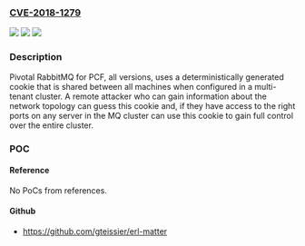 ### [CVE-2018-1279](https://cve.mitre.org/cgi-bin/cvename.cgi?name=CVE-2018-1279)
![](https://img.shields.io/static/v1?label=Product&message=RabbitMq%20for%20PCF&color=blue)
![](https://img.shields.io/static/v1?label=Version&message=1%20&color=brightgreen)
![](https://img.shields.io/static/v1?label=Vulnerability&message=Use%20of%20Insufficiently%20Random%20Values&color=brightgreen)

### Description

Pivotal RabbitMQ for PCF, all versions, uses a deterministically generated cookie that is shared between all machines when configured in a multi-tenant cluster. A remote attacker who can gain information about the network topology can guess this cookie and, if they have access to the right ports on any server in the MQ cluster can use this cookie to gain full control over the entire cluster.

### POC

#### Reference
No PoCs from references.

#### Github
- https://github.com/gteissier/erl-matter

